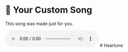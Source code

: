 <!DOCTYPE html>
<html lang="en">
<head>
  <meta charset="UTF-8" />
  <meta name="viewport" content="width=device-width, initial-scale=1.0" />
  <title>Love Under My Skin</title>
</head>
<body>
  <h1>🎵 Your Custom Song</h1>
  <p>This song was made just for you.</p>

  <audio controls autoplay loop>
    <source src="Love Under My Skin.mp3" type="audio/mpeg" />
    Your browser does not support the audio element.
  </audio>
</body>
</html>
# Heartune

